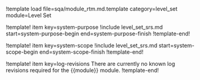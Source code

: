 !template load file=sqa/module_rtm.md.template category=level_set module=Level Set

!template! item key=system-purpose
!include level_set_srs.md start=system-purpose-begin end=system-purpose-finish
!template-end!

!template! item key=system-scope
!include level_set_srs.md start=system-scope-begin end=system-scope-finish
!template-end!

!template! item key=log-revisions
There are currently no known log revisions required for the {{module}} module.
!template-end!
